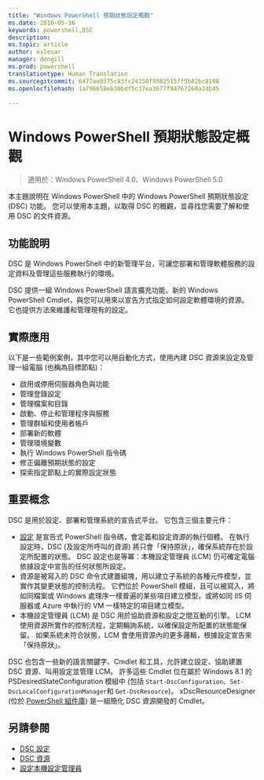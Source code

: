 ```yaml
---
title: "Windows PowerShell 預期狀態設定概觀"
ms.date: 2016-05-16
keywords: powershell,DSC
description: 
ms.topic: article
author: eslesar
manager: dongill
ms.prod: powershell
translationtype: Human Translation
ms.sourcegitcommit: 6477ae8575c83fc24150f9502515ff5b82bc8198
ms.openlocfilehash: 1a796658eb30bdf5c37ea3677f94767260a34b45

---
```


# Windows PowerShell 預期狀態設定概觀 

> 適用於：Windows PowerShell 4.0、Windows PowerShell 5.0

本主題說明在 Windows PowerShell 中的 Windows PowerShell 預期狀態設定 (DSC) 功能。 您可以使用本主題，以取得 DSC 的概觀，並尋找您需要了解和使用 DSC 的文件資源。

## 功能說明
DSC 是 Windows PowerShell 中的新管理平台，可讓您部署和管理軟體服務的設定資料及管理這些服務執行的環境。

DSC 提供一組 Windows PowerShell 語言擴充功能、新的 Windows PowerShell Cmdlet，與您可以用來以宣告方式指定如何設定軟體環境的資源。 它也提供方法來維護和管理現有的設定。

## 實際應用
以下是一些範例案例，其中您可以用自動化方式，使用內建 DSC 資源來設定及管理一組電腦 (也稱為目標節點)：

* 啟用或停用伺服器角色與功能
* 管理登錄設定
* 管理檔案和目錄
* 啟動、停止和管理程序與服務
* 管理群組和使用者帳戶
* 部署新的軟體
* 管理環境變數
* 執行 Windows PowerShell 指令碼
* 修正偏離預期狀態的設定
* 探索指定節點上的實際設定狀態

## 重要概念
DSC 是用於設定、部署和管理系統的宣告式平台。 它包含三個主要元件：

* [設定](configurations.md) 是宣告式 PowerShell 指令碼，會定義和設定資源的執行個體。 在執行設定時，DSC (及設定所呼叫的資源) 將只會「保持原狀」，確保系統存在於設定所配置的狀態。 DSC 設定也是等冪：本機設定管理員 (LCM) 仍可確定電腦依據設定中宣告的任何狀態所設定。
* 資源是被寫入的 DSC 命令式建置組塊，用以建立子系統的各種元件模型，並實作其變更狀態的控制流程。 它們位於 PowerShell 模組，且可以被寫入，將如同檔案或 Windows 處理序一樣普遍的某些項目建立模型，或將如同 IIS 伺服器或 Azure 中執行的 VM 一樣特定的項目建立模型。
* 本機設定管理員 (LCM) 是 DSC 用於協助資源和設定之間互動的引擎。 LCM 使用資源所實作的控制流程，定期輪詢系統，以確保設定所配置的狀態能保留。 如果系統未符合狀態，LCM 會使用資源內的更多邏輯，根據設定宣告來「保持原狀」。 

DSC 也包含一些新的語言關鍵字、Cmdlet 和工具，允許建立設定、協助建置 DSC 資源、叫用設定並管理 LCM。 許多這些 Cmdlet 位在屬於 Windows 8.1 的 PSDesiredStateConfiguration 模組中 (包括 `Start-DscConfiguration`、`Set-DscLocalConfigurationManager`和 `Get-DscResource`)。 xDscResourceDesigner (位於 [PowerShell 組件庫](https://www.powershellgallery.com/packages/xDSCResourceDesigner/)) 是一組簡化 DSC 資源開發的 Cmdlet。

## 另請參閱
* [DSC 設定](configurations.md)
* [DSC 資源](resources.md)
* [設定本機設定管理員](metaConfig.md)




<!--HONumber=Jun16_HO4-->


